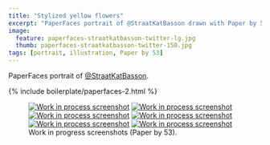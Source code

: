 ```yaml
---
title: "Stylized yellow flowers"
excerpt: "PaperFaces portrait of @StraatKatBasson drawn with Paper by 53 on an iPad."
image: 
  feature: paperfaces-straatkatbasson-twitter-lg.jpg
  thumb: paperfaces-straatkatbasson-twitter-150.jpg
tags: [portrait, illustration, Paper by 53]
---
```


PaperFaces portrait of <a href="http://twitter.com/StraatKatBasson">@StraatKatBasson</a>.

{% include boilerplate/paperfaces-2.html %}

<figure class="half">
	<a href="{{ site.url }}/images/paperfaces-straatkatbasson-process-1-lg.jpg"><img src="{{ site.url }}/images/paperfaces-straatkatbasson-process-1-600.jpg" alt="Work in process screenshot"></a>
	<a href="{{ site.url }}/images/paperfaces-straatkatbasson-process-2-lg.jpg"><img src="{{ site.url }}/images/paperfaces-straatkatbasson-process-2-600.jpg" alt="Work in process screenshot"></a>
	<a href="{{ site.url }}/images/paperfaces-straatkatbasson-process-3-lg.jpg"><img src="{{ site.url }}/images/paperfaces-straatkatbasson-process-3-600.jpg" alt="Work in process screenshot"></a>
	<a href="{{ site.url }}/images/paperfaces-straatkatbasson-process-4-lg.jpg"><img src="{{ site.url }}/images/paperfaces-straatkatbasson-process-4-600.jpg" alt="Work in process screenshot"></a>
	<a href="{{ site.url }}/images/paperfaces-straatkatbasson-process-5-lg.jpg"><img src="{{ site.url }}/images/paperfaces-straatkatbasson-process-5-600.jpg" alt="Work in process screenshot"></a>
	<a href="{{ site.url }}/images/paperfaces-straatkatbasson-process-6-lg.jpg"><img src="{{ site.url }}/images/paperfaces-straatkatbasson-process-6-600.jpg" alt="Work in process screenshot"></a>
	<figcaption>Work in progress screenshots (Paper by 53).</figcaption>
</figure>